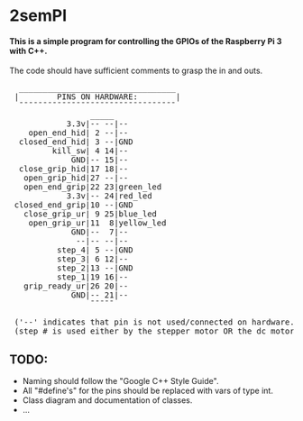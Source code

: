 # 2semPI

 #### This is a simple program for controlling the GPIOs of the Raspberry Pi 3 with C++.
 
 The code should have sufficient comments to grasp the in and outs.
 
<pre>
  _________________________________
 |        PINS ON HARDWARE:        |
  ¯¯¯¯¯¯¯¯¯¯¯¯¯¯¯¯¯¯¯¯¯¯¯¯¯¯¯¯¯¯¯¯¯
                 _____
            3.3v|-- --|--
    open_end_hid| 2 --|--
  closed_end_hid| 3 --|GND
         kill_sw| 4 14|--
             GND|-- 15|--
  close_grip_hid|17 18|--
   open_grip_hid|27 --|--
   open_end_grip|22 23|green_led
            3.3v|-- 24|red_led
 closed_end_grip|10 --|GND
   close_grip_ur| 9 25|blue_led
    open_grip_ur|11  8|yellow_led
             GND|--  7|--
              --|-- --|--
          step_4| 5 --|GND
          step_3| 6 12|--
          step_2|13 --|GND
          step_1|19 16|--
   grip_ready_ur|26 20|--
             GND|-- 21|--
                 ¯¯¯¯¯
 
 ('--' indicates that pin is not used/connected on hardware.)
 (step_# is used either by the stepper motor OR the dc motor. The dc only uses step_1 and step_2. Better names could be found..)
</pre>
 
 ## TODO:
 
- Naming should follow the "Google C++ Style Guide".
- All "#define's" for the pins should be replaced with vars of type int.
- Class diagram and documentation of classes.
- ...
